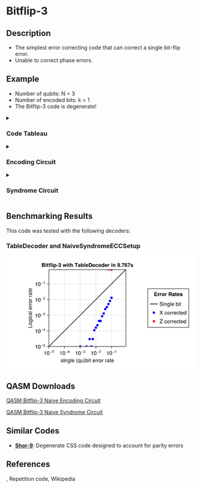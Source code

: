 # Bitflip-3

## Description
 - The simplest error correcting code that can correct a single bit-flip error.
 - Unable to correct phase errors.

## Example
- Number of qubits: N = 3
- Number of encoded bits: k = 1
- The Bitflip-3 code is degenerate!

<details><summary><h3>Code Tableau</h3></summary>

```
+ _ZZ
+ Z_Z
```
</details>


<details><summary><h3>Encoding Circuit</h3></summary>

![Bitflip-3 Encoding Circuit](images/codeplots/Bitflip-3-encoding_circuit.png)
</details>
<details><summary><h3>Syndrome Circuit</h3></summary>

![Bitflip-3 Syndrome Circuit](images/codeplots/Bitflip-3-syndrome_circuit.png)
</details>

## Benchmarking Results

This code was tested with the following decoders:

### TableDecoder and NaiveSyndromeECCSetup

![Bitflip-3 TableDecoder NaiveSyndromeECCSetup PP](images\performanceplots\Bitflip-3-TableDecoder-NaiveSyndromeECCSetup.png)

## QASM Downloads
[QASM Bitflip-3 Naive Encoding Circuit](QASMDownloads\Bitflip-3-naive_encoding_circuit.qasm)

[QASM Bitflip-3 Naive Syndrome Circuit](QASMDownloads\Bitflip-3-naive_syndrome_circuit.qasm)

## Similar Codes 
- **[Shor-9](https://math.mit.edu/~shor/papers/good-codes.pdf)**: Degenerate CSS code designed to account for parity errors

## References
, Repetition code, Wikipedia